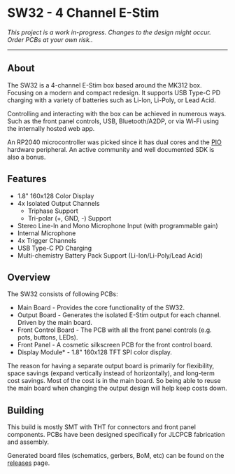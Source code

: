 # SW32 - 4 Channel E-Stim

*This project is a work in-progress. Changes to the design might occur. Order PCBs at your own risk..*

---

## About

The SW32 is a 4-channel E-Stim box based around the MK312 box. Focusing on a modern and compact redesign. It supports USB Type-C PD charging with a variety of batteries such as Li-Ion, Li-Poly, or Lead Acid.

Controlling and interacting with the box can be achieved in numerous ways. Such as the front panel controls, USB, Bluetooth/A2DP, or via Wi-Fi using the internally hosted web app.

An RP2040 microcontroller was picked since it has dual cores and the [PIO](https://www.raspberrypi.com/documentation/pico-sdk/hardware.html#rpip27a2111bf36b4a04eb7b) hardware peripheral. An active community and well documented SDK is also a bonus.

## Features

* 1.8" 160x128 Color Display
* 4x Isolated Output Channels
  * Triphase Support
  * Tri-polar (+, GND, -) Support
* Stereo Line-In and Mono Microphone Input (with programmable gain)
* Internal Microphone
* 4x Trigger Channels
* USB Type-C PD Charging
* Multi-chemistry Battery Pack Support (Li-Ion/Li-Poly/Lead Acid)

## Overview

The SW32 consists of following PCBs:

* Main Board - Provides the core functionality of the SW32.
* Output Board - Generates the isolated E-Stim output for each channel. Driven by the main board.
* Front Control Board - The PCB with all the front panel controls (e.g. pots, buttons, LEDs).
* Front Panel - A cosmetic silkscreen PCB for the front control board.
* Display Module* - 1.8" 160x128 TFT SPI color display.

The reason for having a separate output board is primarily for flexibility, space savings (expand vertically instead of horizontally), and long-term cost savings. Most of the cost is in the main board. So being able to reuse the main board when changing the output design will help keep costs down.

## Building

This build is mostly SMT with THT for connectors and front panel components. PCBs have been designed specifically for JLCPCB fabrication and assembly.

Generated board files (schematics, gerbers, BoM, etc) can be found on the [releases](https://github.com/saawsm/SW32/releases) page.
